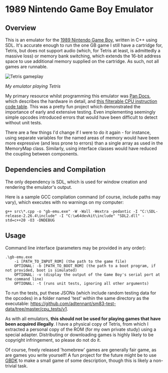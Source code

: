 # 1989 Nintendo Game Boy Emulator
## Overview
This is an emulator for the [1989 Nintendo Game Boy](https://en.wikipedia.org/wiki/Game_Boy), written in C++ using SDL. It's accurate enough to run the one GB game I still have a cartridge for, Tetris, but does not support audio (which, for Tetris at least, is admittedly a massive loss) or memory bank switching, which extends the 16-bit address space to use additional memory supplied on the cartridge. As such, not all games are runnable.

![Tetris gameplay](https://www.wjgrace.co.uk/images/gb_thumbnail.gif)

*My emulator playing Tetris*

My primary resource whilst programming this emulator was [Pan Docs](https://gbdev.io/pandocs/), which describes the hardware in detail, and [this filterable CPU instruction code table](https://izik1.github.io/gbops/). This was a pretty fun project which demonstrated the importance of early and extensive testing. Even implementing seemingly simple opcodes introduced errors that would have been difficult to detect without unit tests.

There are a few things I'd change if I were to do it again - for instance, using separate variables for the named areas of memory would have been more expressive (and less prone to errors) than a single array as used in the MemoryMap class. Similarly, using interface classes would have reduced the coupling between components.

## Dependencies and Compilation

The only dependency is SDL, which is used for window creation and rendering the emulator's output.

Here is a sample GCC compilation command (of course, include paths may vary), which executes with no warnings on my computer:
```
g++ src\*.cpp -o "gb-emu.exe" -W -Wall -Wextra -pedantic -I "C:\SDL-release-2.26.4\include" -I "C:\w64devkit\include" "SDL2.dll" -std=c++20 -O3 -DNDEBUG
```

## Usage

Command line interface (parameters may be provided in any order):
```
.\gb-emu.exe 
    -i [PATH_TO_INPUT_ROM] (the path to the game file)
    OPTIONAL: -b [PATH_TO_BOOT_ROM] (the path to a boot program, if not provided, boot is simulated)
    OPTIONAL: -v (display the output of the Game Boy's serial port at the command line)
    OPTIONAL: -t (runs unit tests, ignoring all other arguments)
```
To run the tests, put these JSONs (which include random testing data for the opcodes) in a folder named 'test' within the same directory as the executable: https://github.com/adtennant/sm83-test-data/tree/master/cpu_tests/v1.

As with all emulators, **this should not be used for playing games that have been acquired illegally**. I have a physical copy of Tetris, from which I extracted a personal copy of the ROM (for my own private study) using a special adapter. Distributing or downloading games is highly likely to be copyright infringement, so please do not do it.

Of course, freely released 'homebrew' games are generally fair game, as are games you write yourself! A fun project for the future might be to use [GBDK](https://github.com/gbdk-2020/gbdk-2020) to make a small game of some description, though this is likely a non-trivial task.
